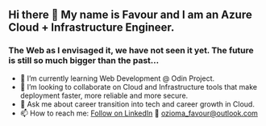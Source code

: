 ## Hi there 👋 My name is Favour and I am an Azure Cloud + Infrastructure Engineer.
### The Web as I envisaged it, we have not seen it yet. The future is still so much bigger than the past...

- 🔭 I’m currently learning Web Development @ Odin Project.
- 👯 I’m looking to collaborate on Cloud and Infrastructure tools that make deployment faster, more reliable and more secure.
- 💬 Ask me about career transition into tech and career growth in Cloud.
- 📫 How to reach me:
  <a class="libutton" href="https://www.linkedin.com/comm/mynetwork/discovery-see-all?usecase=PEOPLE_FOLLOWS&followMember=favour-dilichukwu-ozioma" target="_blank">Follow on LinkedIn</a>
  :email: ozioma_favour@outlook.com
